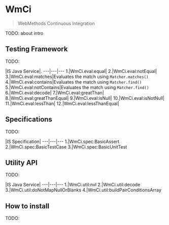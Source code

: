 # WmCi
> WebMethods Continuous Integration

TODO: about intro

## Testing Framework
TODO:

   |IS Java Service|.
---|---|---
1.|WmCi.eval:equal|
2.|WmCi.eval:notEqual|
3.|WmCi.eval:matches|Evaluates the match using `Matcher.matches()`
4.|WmCi.eval:contains|Evaluates the match using `Matcher.find()`
5.|WmCi.eval:notContains|Evaluates the match using `Matcher.find()`
6.|WmCi.eval:decode|
7.|WmCi.eval:greatThan|
8.|WmCi.eval:greatThanEqual|
9.|WmCi.eval:isNull|
10.|WmCi.eval:isNotNull|
11.|WmCi.eval:lessThan|
12.|WmCi.eval:lessThanEqual|


## Specifications
TODO:

   |IS Specification|
---|---|---
1.|WmCi.spec:BasicAssert
2.|WmCi.spec:BasicTestCase
3.|WmCi.spec:BasicUnitTest


## Utility API
TODO:

   |IS Java Service|
---|---|---
1.|WmCi.util:nvl
2.|WmCi.util:decode
3.|WmCi.util:doNotMapNullOrBlanks
4.|WmCi.util:buildPairConditionsArray


## How to install
TODO:
